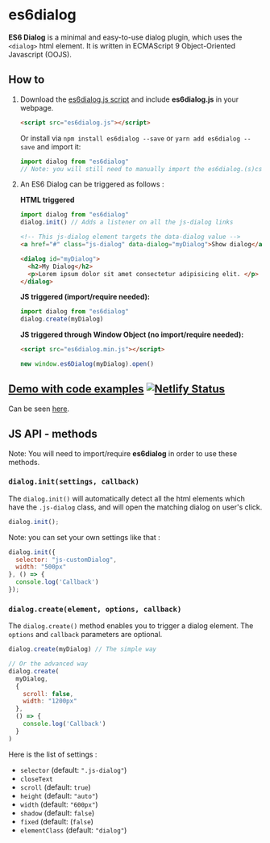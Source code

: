 # es6dialog
**ES6 Dialog** is a minimal and easy-to-use dialog plugin, which uses the ``<dialog>`` html element. It is written in ECMAScript 9 Object-Oriented Javascript (OOJS).

## How to

1. Download the [es6dialog.js script](https://raw.githubusercontent.com/oscar-marion/es6dialog/master/build/es6dialog.js) and include **es6dialog.js** in your webpage.

    ```html
    <script src="es6dialog.js"></script>
    ```

    Or install via ``npm install es6dialog --save`` or ``yarn add es6dialog --save`` and import it:

    ```js
    import dialog from "es6dialog"
    // Note: you will still need to manually import the es6dialog.(s)css file in your project
    ```

2. An ES6 Dialog can be triggered as follows :

    **HTML triggered**
    ```js
    import dialog from "es6dialog"
    dialog.init() // Adds a listener on all the js-dialog links
    ```
    ```html
    <!-- This js-dialog element targets the data-dialog value -->
    <a href="#" class="js-dialog" data-dialog="myDialog">Show dialog</a>

    <dialog id="myDialog">
      <h2>My Dialog</h2>
      <p>Lorem ipsum dolor sit amet consectetur adipisicing elit. </p>
    </dialog>
    ```
    **JS triggered  (import/require needed):**
    ```js
    import dialog from "es6dialog"
    dialog.create(myDialog)
    ```
    **JS triggered through Window Object (no import/require needed):**
    ```html
    <script src="es6dialog.min.js"></script>
    ````

    ```js
    new window.es6Dialog(myDialog).open()
    ```
## [Demo with code examples](https://es6dialog.netlify.com) [![Netlify Status](https://api.netlify.com/api/v1/badges/4580be38-f647-4e58-aa2c-8dbfc2617535/deploy-status)](https://app.netlify.com/sites/es6dialog/deploys)
Can be seen [here](https://es6dialog.netlify.com).

## JS API - methods

Note: You will need to import/require **es6dialog** in order to use these methods.

### ``dialog.init(settings, callback)``

The ``dialog.init()`` will automatically detect all the html elements which have the ``.js-dialog`` class, and will open the matching dialog on user's click.

```js
dialog.init();
```
Note: you can set your own settings like that :

```js
dialog.init({
  selector: "js-customDialog",
  width: "500px"
}, () => {
  console.log('Callback')
});
```


### ``dialog.create(element, options, callback)``

The ``dialog.create()`` method enables you to trigger a dialog element. The ``options`` and ``callback`` parameters are optional.

```js
dialog.create(myDialog) // The simple way

// Or the advanced way
dialog.create(
  myDialog,
  {
    scroll: false,
    width: "1200px"
  },
  () => {
    console.log('Callback')
  }
)
```

Here is the list of settings :
- ``selector`` (default: ``".js-dialog"``)
- ``closeText``
- ``scroll`` (default: ``true``)
- ``height`` (default: ``"auto"``)
- ``width`` (default: ``"600px"``)
- ``shadow`` (default: ``false``)
- ``fixed`` (default: (``false``)
- ``elementClass`` (default: ``"dialog"``)
